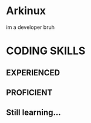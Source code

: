 # Arkinux
im a developer bruh

# **CODING SKILLS**

## **EXPERIENCED**

## **PROFICIENT**

## **Still learning...**
